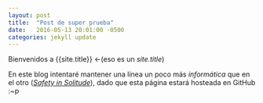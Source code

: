 ```yaml
---
layout: post
title:  "Post de super prueba"
date:   2016-05-13 20:01:00 -0500
categories: jekyll update
---
```


Bienvenidos a {{site.title}} <-(eso es un *site.title*)

En este blog intentaré mantener una línea un poco más *informática* que en el otro (*[Safety in Solitude](http://safetyinsolitude.blogspot.mx/)*), dado que esta página estará hosteada en GitHub :~p

